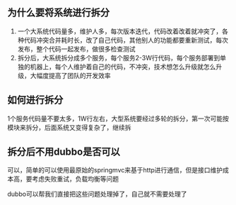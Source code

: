 ## 为什么要将系统进行拆分

1. 一个大系统代码量多，维护人多，每次版本迭代，代码改着改着就冲突了，各种代码冲突合并耗时长，改了自己代码，其他别人的功能都要重新测试，每次发布，整个代码一起发布，做很多检查测试
2. 拆分后，大系统拆分成多个服务，每个服务2-3W行代码，每个服务部署到单独的机器上，每个人维护着自己的代码，不冲突，技术想怎么升级就怎么升级，大幅度提高了团队的开发效率

## 如何进行拆分

1个服务代码量不要太多，1W行左右，大型系统要经过多轮的拆分，第一次可能按模块来拆分，后面系统又变得复杂了，继续拆



## 拆分后不用dubbo是否可以

可以，简单的可以使用最原始的springmvc来基于http进行通信，但是接口维护成本高，要考虑失败重试，负载均衡等问题

dubbo可以帮我们直接把这些问题处理掉了，自己就不需要处理了